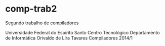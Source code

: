 comp-trab2
========

Segundo trabalho de compiladores

Universidade Federal do Espírito Santo
Centro Tecnológico
Departamento de Informática
Orivaldo de Lira Tavares
Compiladores 2014/1

